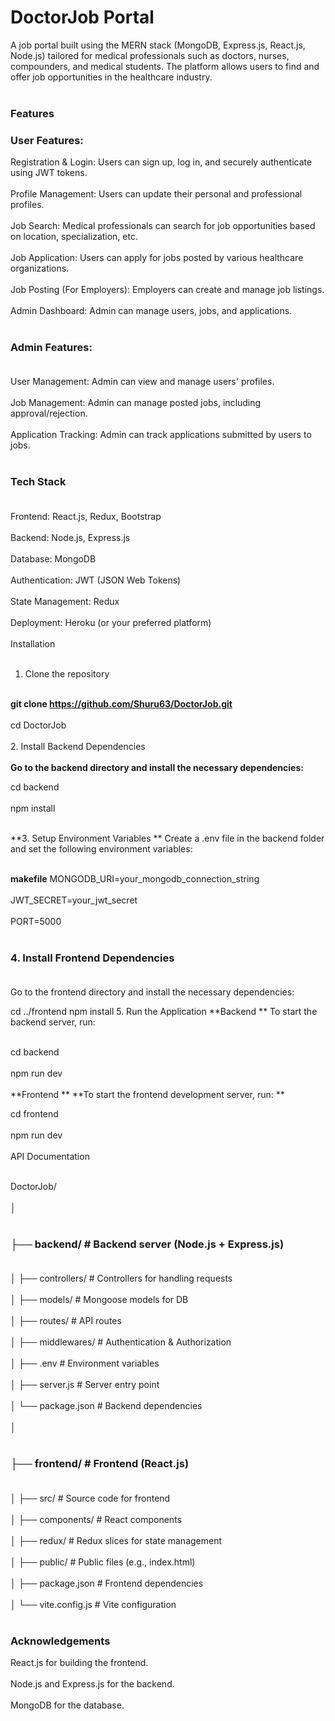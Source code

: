 # DoctorJob Portal
A job portal built using the MERN stack (MongoDB, Express.js, React.js, Node.js) tailored for medical professionals such as doctors, nurses, compounders, and medical students. The platform allows users to find and offer job opportunities in the healthcare industry.  <br> <br>

### Features
### User Features: 
Registration & Login: Users can sign up, log in, and securely authenticate using JWT tokens.  <br> <br>
Profile Management: Users can update their personal and professional profiles.  <br> <br>
Job Search: Medical professionals can search for job opportunities based on location, specialization, etc.  <br> <br>
Job Application: Users can apply for jobs posted by various healthcare organizations.  <br> <br>
Job Posting (For Employers): Employers can create and manage job listings.  <br> <br>
Admin Dashboard: Admin can manage users, jobs, and applications.  <br> <br>
### Admin Features:  <br> <br>
User Management: Admin can view and manage users' profiles.  <br> <br>
Job Management: Admin can manage posted jobs, including approval/rejection.  <br> <br>
Application Tracking: Admin can track applications submitted by users to jobs.  <br> <br>
### Tech Stack  <br> <br>
Frontend: React.js, Redux, Bootstrap  <br> <br>
Backend: Node.js, Express.js  <br> <br>
Database: MongoDB  <br> <br>
Authentication: JWT (JSON Web Tokens)  <br> <br>
State Management: Redux  <br> <br>
Deployment: Heroku (or your preferred platform)  <br> <br>
Installation  <br> <br>
1. Clone the repository  <br> <br>

**git clone https://github.com/Shuru63/DoctorJob.git**  <br> <br>
cd DoctorJob  <br> <br>
2. Install Backend Dependencies   <br> <br>
**Go to the backend directory and install the necessary dependencies:**

cd backend  <br> <br>
npm install  <br> <br>

**3. Setup Environment Variables **
Create a .env file in the backend folder and set the following environment variables:  <br> <br>

**makefile**
MONGODB_URI=your_mongodb_connection_string  <br> <br>
JWT_SECRET=your_jwt_secret  <br> <br>
PORT=5000  <br> <br>

### 4. Install Frontend Dependencies  <br> <br>
Go to the frontend directory and install the necessary dependencies:

cd ../frontend
npm install
5. Run the Application
**Backend **
To start the backend server, run:  <br> <br>

cd backend  <br> <br>
npm run dev  <br> <br>
**Frontend **
**To start the frontend development server, run: **

cd frontend  <br> <br>
npm run dev  <br> <br>
API Documentation  <br> <br>

DoctorJob/  <br> <br>
│  <br> <br>
### ├── backend/               # Backend server (Node.js + Express.js)  <br> <br>
│   ├── controllers/       # Controllers for handling requests  <br> <br>
│   ├── models/            # Mongoose models for DB  <br> <br>
│   ├── routes/            # API routes  <br> <br>
│   ├── middlewares/       # Authentication & Authorization  <br> <br>
│   ├── .env               # Environment variables  <br> <br>
│   ├── server.js          # Server entry point  <br> <br>
│   └── package.json       # Backend dependencies  <br> <br>
│  <br> <br>
### ├── frontend/              # Frontend (React.js)  <br> <br>
│   ├── src/               # Source code for frontend  <br> <br>
│   ├── components/        # React components  <br> <br>
│   ├── redux/             # Redux slices for state management  <br> <br>
│   ├── public/            # Public files (e.g., index.html)  <br> <br>
│   ├── package.json       # Frontend dependencies  <br> <br>
│   └── vite.config.js     # Vite configuration  <br> <br>


### Acknowledgements
React.js for building the frontend.  <br> <br>
Node.js and Express.js for the backend.  <br> <br>
MongoDB for the database.
